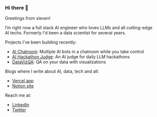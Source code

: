 ### Hi there 👋

<!--
**xleven/xleven** is a ✨ _special_ ✨ repository because its `README.md` (this file) appears on your GitHub profile.

Here are some ideas to get you started:

- 🔭 I’m currently working on ...
- 🌱 I’m currently learning ...
- 👯 I’m looking to collaborate on ...
- 🤔 I’m looking for help with ...
- 💬 Ask me about ...
- 📫 How to reach me: ...
- 😄 Pronouns: ...
- ⚡ Fun fact: ...
-->

Greetings from xleven!

I’m right now a full stack AI engineer who loves LLMs and all cutting-edge AI techs. Formerly I'd been a data scientist for several years.

Projects I've been building recently:

- [AI Chatroom](https://github.com/xleven/ai-chatroom): Multiple AI bots in a chatroom while you take control
- [AI Hackathon Judge](https://github.com/xleven/ai-hackathon-judge): An AI judge for daily LLM hackathons
- [DataVizQA](https://github.com/xleven/datavizqa): QA on your data with visualizations

Blogs where I write about AI, data, tech and all:

- [Vercel app](https://xleven.vercel.app)
- [Notion site](https://xleven.notion.site/xleven-56aa6fe0bf6a4d91b96352785fa49ae0)

Reach me at:

- [LinkedIn](https://www.linkedin.com/in/xleven)
- [Twitter](https://twitter.com/xlevenz)
